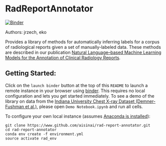 # RadReportAnnotator
[![Binder](https://mybinder.org/badge.svg)](https://mybinder.org/v2/gh/aisinai/rad-report-annotator/master)

Authors: jrzech, eko

Provides a library of methods for automatically inferring labels for a corpus of radiological reports given a set of manually-labeled data. These methods are described in our publication [Natural Language–based Machine Learning Models for the Annotation of Clinical Radiology Reports](https://doi.org/10.1148/radiol.2018171093).

## Getting Started:

Click on the `launch binder` button at the top of this `README` to launch a remote instance in your browser using [binder](https://mybinder.org/). This requires no local configuration and lets you get started immediately. To see a demo of the library on data from the [Indiana University Chest X-ray Dataset (Demner-Fushman et al.)](https://www.ncbi.nlm.nih.gov/pubmed/26133894), please open `Demo Notebook.ipynb` and run all cells.

To configure your own local instance (assumes [Anaconda is installed](https://www.anaconda.com/download/)):

```
git clone https://www.github.com/aisinai/rad-report-annotator.git
cd rad-report-annotator
conda env create -f environment.yml
source activate rad_env
```
